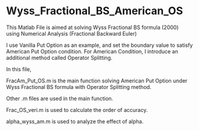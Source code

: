 # Wyss_Fractional_BS_American_OS

This Matlab File is aimed at solving Wyss Fractional BS formula (2000) using Numerical Analysis (Fractional Backward Euler)

I use Vanilla Put Option as an example, and set the boundary value to satisfy American Put Option condition. For American Condition, I introduce an additional method called Operator Splitting.

In this file,

FracAm_Put_OS.m is the main function solving American Put Option under Wyss Fractional BS formula with Operator Splitting method.

Other .m files are used in the main function.

Frac_OS_veri.m is used to calculate the order of accuracy. 

alpha_wyss_am.m is used to analyze the effect of alpha.

